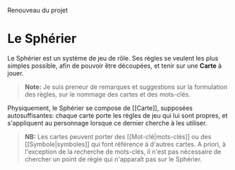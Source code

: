 Renouveau du projet

# Le Sphérier

Le Sphérier est un système de jeu de rôle.
Ses règles se veulent les plus simples possible, afin de pouvoir être découpées, et tenir sur une **Carte** à jouer.  

> **Note:**
> Je suis preneur de remarques et suggestions sur la formulation des règles, sur le nommage des cartes et des mots-clés. 

Physiquement, le Sphérier se compose de [[Carte]],  supposées autosuffisantes: chaque carte porte les règles de jeu qui lui sont propres, et s'appliquent au personnage lorsque ce dernier cherche à les utiliser. 

> **NB:**
> Les cartes peuvent porter des [[Mot-clé|mots-clés]] ou des [[Symbole|symboles]] qui font référence à d'autres cartes. 
> A priori, à l'exception de la recherche de mots-clés, il n'est pas nécessaire de chercher un point de règle qui n'apparaît pas sur le Sphérier.
